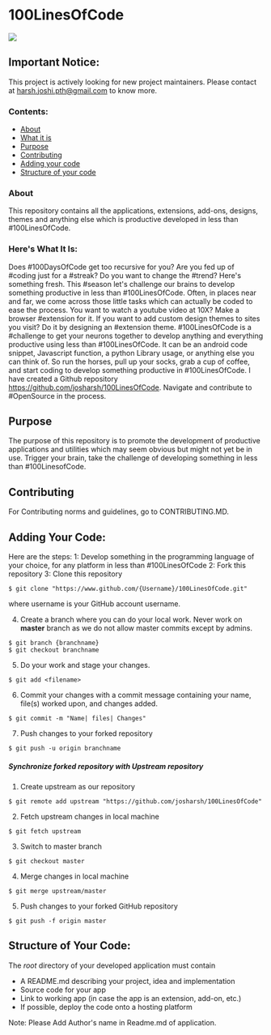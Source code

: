 # 100LinesOfCode
![](https://www.codetriage.com/josharsh/100linesofcode/badges/users.svg)

## Important Notice:
This project is actively looking for new project maintainers. Please contact at harsh.joshi.pth@gmail.com to know more.

### Contents:
- [About](#about)
- [What it is](#heres-what-it-is)
- [Purpose](#purpose)
- [Contributing](#contributing)
- [Adding your code](#adding-your-code)
- [Structure of your code](#structure-of-your-code)


### About
This repository contains all the applications, extensions, add-ons, designs, themes and anything else which is productive developed in less than #100LinesOfCode.

### Here's What It Is:
Does #100DaysOfCode get too recursive for you? Are you fed up of #coding just for a #streak? Do you want to change the #trend?
Here's something fresh. This #season let's challenge our brains to develop something productive in less than #100LinesOfCode. 
Often, in places near and far, we come across those little tasks which can actually be coded to ease the process. You want to watch a youtube video at 10X? Make a browser #extension for it. If you want to add custom design themes to sites you visit? Do it by designing an #extension theme. 
#100LinesOfCode is a #challenge to get your neurons together to develop anything and everything productive using less than #100LinesOfCode. It can be an android code snippet, Javascript function, a python Library usage, or anything else you can think of. So run the horses, pull up your socks, grab a cup of coffee, and start coding to develop something productive in #100LinesOfCode. I have created a Github repository https://github.com/josharsh/100LinesOfCode. Navigate and contribute to #OpenSource in the process. 


## Purpose
The purpose of this repository is to promote the development of productive applications and utilities which may seem obvious but might not yet be in use. Trigger your brain, take the challenge of developing something in less than #100LinesofCode. 

## Contributing
For Contributing norms and guidelines, go to CONTRIBUTING.MD.


## Adding Your Code:
Here are the steps:
1: Develop something in the programming language of your choice, for any platform in less than #100LinesOfCode
2: Fork this repository
3: Clone this repository 
```
$ git clone "https://www.github.com/{Username}/100LinesOfCode.git"
```
where username is your GitHub account username.

4. Create a branch where you can do your local work.
Never work on **master** branch as we do not allow master commits except by admins.
```
$ git branch {branchname}
$ git checkout branchname
```

5. Do your work and stage your changes.
```
$ git add <filename>
```

6. Commit your changes with a commit message containing your name, file(s) worked upon, and changes added.
```
$ git commit -m "Name| files| Changes"
```

7. Push changes to your forked repository
```
$ git push -u origin branchname
```

##### Synchronize forked repository with Upstream repository

1. Create upstream as our repository
```
$ git remote add upstream "https://github.com/josharsh/100LinesOfCode"
```

2. Fetch upstream changes in local machine
```
$ git fetch upstream
```

3. Switch to master branch
```
$ git checkout master
```

4. Merge changes in local machine
```
$ git merge upstream/master
```

5. Push changes to your forked GitHub repository
```
$ git push -f origin master
```

## Structure of Your Code:
The *root* directory of your developed application must contain
* A README.md describing your project, idea and implementation
* Source code for your app
* Link to working app (in case the app is an extension, add-on, etc.)
* If possible, deploy the code onto a hosting platform

Note: Please Add Author's name in Readme.md of application. 


